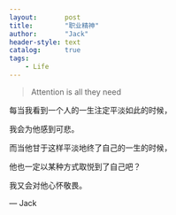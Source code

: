 ```yaml
---
layout:       post
title:        "职业精神"
author:       "Jack"
header-style: text
catalog:      true
tags:
    - Life
---
```


> Attention is all they need

每当我看到一个人的一生注定平淡如此的时候，

我会为他感到可悲。

而当他甘于这样平淡地终了自己的一生的时候，

他也一定以某种方式取悦到了自己吧？

我又会对他心怀敬畏。

— Jack 